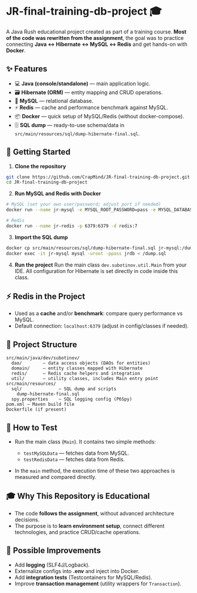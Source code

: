 # JR-final-training-db-project 🎓

A Java Rush educational project created as part of a training course. **Most of the code was rewritten from the assignment**, the goal was to practice connecting **Java ↔ Hibernate ↔ MySQL ↔ Redis** and get hands-on with **Docker**.

## ✨ Features

* 💻 **Java (console/standalone)** — main application logic.
* 🗃 **Hibernate (ORM)** — entity mapping and CRUD operations.
* 🐬 **MySQL** — relational database.
* ⚡ **Redis** — cache and performance benchmark against MySQL.
* 📦 **Docker** — quick setup of MySQL/Redis (without docker-compose).
* 🗄 **SQL dump** — ready-to-use schema/data in `src/main/resources/sql/dump-hibernate-final.sql`.

## 🚀 Getting Started

1. **Clone the repository**

```bash
git clone https://github.com/CrapMind/JR-final-training-db-project.git
cd JR-final-training-db-project
```

2. **Run MySQL and Redis with Docker**

```bash
# MySQL (set your own user/password; adjust port if needed)
docker run --name jr-mysql -e MYSQL_ROOT_PASSWORD=pass -e MYSQL_DATABASE=jrdb -p 3306:3306 -d mysql:8

# Redis
docker run --name jr-redis -p 6379:6379 -d redis:7
```

3. **Import the SQL dump**

```bash
docker cp src/main/resources/sql/dump-hibernate-final.sql jr-mysql:/dump.sql
docker exec -it jr-mysql mysql -uroot -ppass jrdb < /dump.sql
```

4. **Run the project**
   Run the main class `dev.subotinov.util.Main` from your IDE. All configuration for Hibernate is set directly in code inside this class.

## ⚡ Redis in the Project

* Used as a **cache** and/or **benchmark**: compare query performance vs MySQL.
* Default connection: `localhost:6379` (adjust in config/classes if needed).

## 📂 Project Structure

```
src/main/java/dev/subotinov/
  dao/        — data access objects (DAOs for entities)
  domain/     — entity classes mapped with Hibernate
  redis/      — Redis cache helpers and integration
  util/       — utility classes, includes Main entry point
src/main/resources/
  sql/              — SQL dump and scripts
    dump-hibernate-final.sql
  spy.properties    — SQL logging config (P6Spy)
pom.xml — Maven build file
Dockerfile (if present)
```

## 🧪 How to Test

* Run the main class (`Main`). It contains two simple methods:

  * `testMySQLData` — fetches data from MySQL.
  * `testRedisData` — fetches data from Redis.
* In the `main` method, the execution time of these two approaches is measured and compared directly.

## 🎓 Why This Repository is Educational

* The code **follows the assignment**, without advanced architecture decisions.
* The purpose is to **learn environment setup**, connect different technologies, and practice CRUD/cache operations.

## 🚧 Possible Improvements

* Add **logging** (SLF4J/Logback).
* Externalize configs into **.env** and inject into Docker.
* Add **integration tests** (Testcontainers for MySQL/Redis).
* Improve **transaction management** (utility wrappers for `Transaction`).
